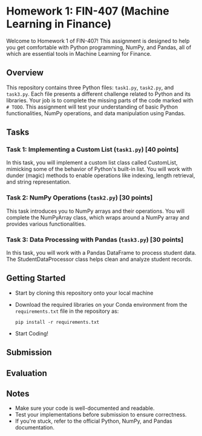 # Homework 1: FIN-407 (Machine Learning in Finance)

Welcome to Homework 1 of FIN-407! This assignment is designed to help you get comfortable with Python programming, NumPy, and Pandas, all of which are essential tools in Machine Learning for Finance.

## Overview

This repository contains three Python files: `task1.py`, `task2.py`, and `task3.py`. Each file presents a different challenge related to Python and its libraries. Your job is to complete the missing parts of the code marked with `# TODO`. This assignment will test your understanding of basic Python functionalities, NumPy operations, and data manipulation using Pandas.

## Tasks

### Task 1:  Implementing a Custom List (`task1.py`) [40 points]

In this task, you will implement a custom list class called CustomList, mimicking some of the behavior of Python's built-in list. You will work with dunder (magic) methods to enable operations like indexing, length retrieval, and string representation.

### Task 2: NumPy Operations (`task2.py`) [30 points]

This task introduces you to NumPy arrays and their operations. You will complete the NumPyArray class, which wraps around a NumPy array and provides various functionalities.

### Task 3: Data Processing with Pandas (`task3.py`) [30 points]

In this task, you will work with a Pandas DataFrame to process student data. The StudentDataProcessor class helps clean and analyze student records.

## Getting Started

* Start by cloning this repository onto your local machine
* Download the required libraries on your Conda environment from the `requirements.txt` file in the repository as:
  
  `pip install -r requirements.txt`
* Start Coding!

## Submission

## Evaluation

## Notes

* Make sure your code is well-documented and readable.
* Test your implementations before submission to ensure correctness.
* If you're stuck, refer to the official Python, NumPy, and Pandas documentation.
